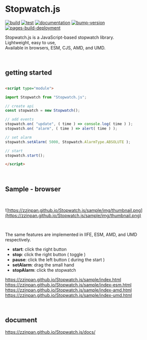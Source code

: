 # Stopwatch.js

[![build](https://github.com/zzinpan/Stopwatch.js/workflows/build/badge.svg)](https://github.com/zzinpan/Stopwatch.js/actions/workflows/build.yml)
[![test](https://github.com/zzinpan/Stopwatch.js/workflows/test/badge.svg)](https://github.com/zzinpan/Stopwatch.js/actions/workflows/test.yml)
[![documentation](https://github.com/zzinpan/Stopwatch.js/workflows/documentation/badge.svg)](https://github.com/zzinpan/Stopwatch.js/actions/workflows/documentation.yml)
[![bump-version](https://github.com/zzinpan/Stopwatch.js/workflows/bump-version/badge.svg)](https://github.com/zzinpan/Stopwatch.js/actions/workflows/bump-version.yml)
[![pages-build-deployment](https://github.com/zzinpan/Stopwatch.js/actions/workflows/pages/pages-build-deployment/badge.svg)](https://github.com/zzinpan/Stopwatch.js/actions/workflows/pages/pages-build-deployment)

Stopwatch.js is a JavaScript-based stopwatch library.  
Lightweight, easy to use,  
Available in browsers, ESM, CJS, AMD, and UMD.  

<br>

## getting started 

```html

<script type="module">

import Stopwatch from "Stopwatch.js";

// create api
const stopwatch = new Stopwatch();

// add events
stopwatch.on( "update", ( time ) => console.log( time ) );
stopwatch.on( "alarm", ( time ) => alert( time ) );

// set alarm
stopwatch.setAlarm( 5000, Stopwatch.AlarmType.ABSOLUTE );

// start
stopwatch.start();

</script>

```

<br>

## Sample - browser

<br>

![https://zzinpan.github.io/Stopwatch.js/sample/img/thumbnail.png](https://zzinpan.github.io/Stopwatch.js/sample/img/thumbnail.png)

<br>

The same features are implemented in IIFE, ESM, AMD, and UMD respectively.  

- __start__: click the right button 
- __stop__: click the right button ( toggle )
- __pause__: click the left button ( during the start )
- __setAlarm__: drag the small hand
- __stopAlarm__: click the stopwatch

https://zzinpan.github.io/Stopwatch.js/sample/index.html  
https://zzinpan.github.io/Stopwatch.js/sample/index-esm.html  
https://zzinpan.github.io/Stopwatch.js/sample/index-amd.html  
https://zzinpan.github.io/Stopwatch.js/sample/index-umd.html

<br>

## document
https://zzinpan.github.io/Stopwatch.js/docs/

<br>
